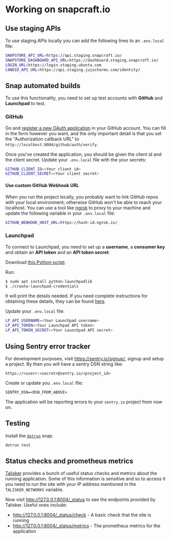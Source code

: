 
# Working on snapcraft.io

## Use staging APIs

To use staging APIs locally you can add the following lines to an `.env.local` file:

```bash
SNAPSTORE_API_URL=https://api.staging.snapcraft.io/
SNAPSTORE_DASHBOARD_API_URL=https://dashboard.staging.snapcraft.io/
LOGIN_URL=https://login.staging.ubuntu.com
CANDID_API_URL=https://api.staging.jujucharms.com/identity/
```

## Snap automated builds

To use this functionality, you need to set up test accounts with **GitHub** and **Launchpad** to test.

### GitHub

Go and [register a new OAuth application](https://github.com/settings/applications/new) in your GitHub account. You can fill in the form however you want, and the only important detail is that you set the "Authorization callback URL" to `http://localhost:8004/github/auth/verify`.

Once you've created the application, you should be given the client id and the client secret. Update your `.env.local` file with the your secrets:

```bash
GITHUB_CLIENT_ID=<Your client id>
GITHUB_CLIENT_SECRET=<Your client secret>
```

#### Use custom GitHub Webhook URL

When you run the project locally, you probably want to link GitHub repos with your local environment; otherwise GitHub won't be able to reach your localhost. You can use a tool like [ngrok](https://ngrok.com/) to proxy to your machine and update the following variable in your `.env.local` file:

```bash
GITHUB_WEBHOOK_HOST_URL=https://hash-id.ngrok.io/
```

### Launchpad

To connect to Launchpad, you need to set up a **username**, a **consumer key** and obtain an **API token** and an **API token secret**:

Download [this Python script](https://github.com/canonical-web-and-design/build.snapcraft.io/blob/master/scripts/create-launchpad-credentials).

Run:

```bash
$ sudo apt install python-launchpadlib
$ ./create-launchpad-credentials
```

It will print the details needed. If you need complete instructions for obtaining these details, they can be found [here](https://help.launchpad.net/API/SigningRequests).

Update your `.env.local` file:

```bash
LP_API_USERNAME=<Your Launchpad username>
LP_API_TOKEN=<Your Launchpad API token>
LP_API_TOKEN_SECRET=<Your Launchpad API secret>
```

## Using Sentry error tracker

For development purposes, visit https://sentry.io/signup/, signup and setup a project. By then you will have a sentry DSN string like:

```
https://<user>:<secret>@sentry.io/<project_id>
```

Create or update you `.env.local` file:

```
SENTRY_DSN=<DSN_FROM_ABOVE>
```

The application will be reporting errors to your `sentry.io` project from now on.

## Testing

Install the [`dotrun`](https://snapcraft.io/dotrun) snap.

``` bash
dotrun test
```

## Status checks and prometheus metrics

[Talisker](https://talisker.readthedocs.io/en/latest/) provides a bunch of useful status checks and metrics about the running application. Some of this information is sensitive and so to access it you need to run the site with your IP address mentioned in the `TALISKER_NETWORKS` variable.

Now visit http://127.0.0.1:8004/_status to see the endpoints provided by Talisker. Useful ones include:

- http://127.0.0.1:8004/_status/check - A basic check that the site is running
- http://127.0.0.1:8004/_status/metrics - The prometheus metrics for the application
